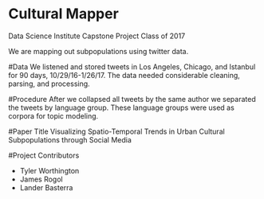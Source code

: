 # Cultural Mapper
Data Science Institute Capstone Project Class of 2017

We are mapping out subpopulations using twitter data.

#Data
We listened and stored tweets in Los Angeles, Chicago, and Istanbul for 90 days, 10/29/16-1/26/17. The data needed considerable cleaning, parsing, and processing.

#Procedure
After we collapsed all tweets by the same author we separated the tweets by language group. These language groups were used as corpora for topic modeling.

#Paper Title
Visualizing Spatio-Temporal Trends in Urban Cultural Subpopulations through Social Media


#Project Contributors
* Tyler Worthington
* James Rogol
* Lander Basterra
